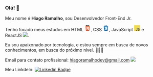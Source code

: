 
### Olá! 🤟

Meu nome é **Hiago Ramalho**, sou Desenvolvedor Front-End Jr.

Tenho focado meus estudos em HTML <img src="https://raw.githubusercontent.com/devicons/devicon/master/icons/html5/html5-original-wordmark.svg" width="20" />, CSS <img src="https://raw.githubusercontent.com/devicons/devicon/master/icons/css3/css3-plain-wordmark.svg" width="20" />, JavaScript <img src="https://raw.githubusercontent.com/devicons/devicon/master/icons/javascript/javascript-original.svg" width="20" /> e ReactJS <img src="https://i.ibb.co/4RHMmLQ/react.png" width="20"/>.

Eu sou apaixonado por tecnologia, e estou sempre em busca de novos conhecimentos, em busca do próximo nível. 👨‍💻🚀

Email para contato profissional: hiagoramalhodev@gmail.com <a href="mailto:hiagoramalhodev@gmail.com"><img src="https://www.google.com/gmail/about/static/images/logo-gmail.png?cache=1adba63" width="20">  </img></a>

Meu LinkdeIn: [![Linkedin Badge](https://img.shields.io/badge/-LinkedIn-blue?style=flat-square&logo=Linkedin&logoColor=white&link=https://www.linkedin.com/in/hiago-ramalho/)](https://www.linkedin.com/in/hiago-ramalho/) 
